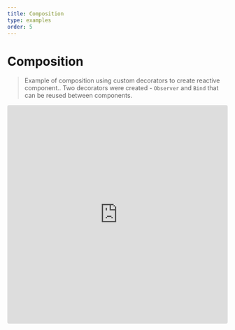 ```yaml
---
title: Composition
type: examples
order: 5
---
```


# Composition

> Example of composition using custom decorators to create reactive component.. Two decorators were created - `Observer` and `Bind` that can be reused between components.

<iframe src="https://codesandbox.io/embed/strudel-bi5c1?codemirror=1&hidenavigation=1&module=%2Fsrc%2Findex.js&view=split&editorsize=70&fontsize=12" style="width:100%; height:500px; border:0; border-radius: 4px; overflow:hidden;" sandbox="allow-modals allow-forms allow-popups allow-scripts allow-same-origin"></iframe>